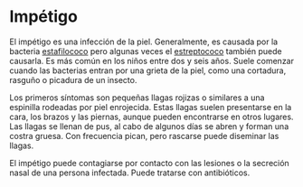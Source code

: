 Impétigo
========


El impétigo es una infección de la piel. Generalmente, es causada por la bacteria [estafilococo](https://medlineplus.gov/spanish/staphylococcalinfections.html) pero algunas veces el [estreptococo](https://medlineplus.gov/spanish/streptococcalinfections.html) también puede causarla. Es más común en los niños entre dos y seis años. Suele comenzar cuando las bacterias entran por una grieta de la piel, como una cortadura, rasguño o picadura de un insecto. 


Los primeros síntomas son pequeñas llagas rojizas o similares a una espinilla rodeadas por piel enrojecida. Estas llagas suelen presentarse en la cara, los brazos y las piernas, aunque pueden encontrarse en otros lugares. Las llagas se llenan de pus, al cabo de algunos días se abren y forman una costra gruesa. Con frecuencia pican, pero rascarse puede diseminar las llagas. 


El impétigo puede contagiarse por contacto con las lesiones o la secreción nasal de una persona infectada. Puede tratarse con antibióticos. 


